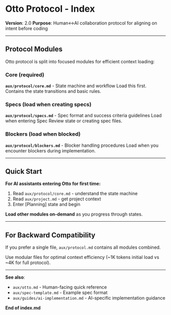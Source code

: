 # Otto Protocol - Index

**Version**: 2.0
**Purpose**: Human↔AI collaboration protocol for aligning on intent before coding

---

## Protocol Modules

Otto protocol is split into focused modules for efficient context loading:

### Core (required)
**`aux/protocol/core.md`** - State machine and workflow
Load this first. Contains the state transitions and basic rules.

### Specs (load when creating specs)
**`aux/protocol/specs.md`** - Spec format and success criteria guidelines
Load when entering Spec Review state or creating spec files.

### Blockers (load when blocked)
**`aux/protocol/blockers.md`** - Blocker handling procedures
Load when you encounter blockers during implementation.

---

## Quick Start

**For AI assistants entering Otto for first time:**

1. Read `aux/protocol/core.md` - understand the state machine
2. Read `aux/project.md` - get project context
3. Enter [Planning] state and begin

**Load other modules on-demand** as you progress through states.

---

## For Backward Compatibility

If you prefer a single file, `aux/protocol.md` contains all modules combined.

Use modular files for optimal context efficiency (~1K tokens initial load vs ~4K for full protocol).

---

**See also**:
- `aux/otto.md` - Human-facing quick reference
- `aux/spec-template.md` - Example spec format
- `aux/guides/ai-implementation.md` - AI-specific implementation guidance

**End of index.md**

